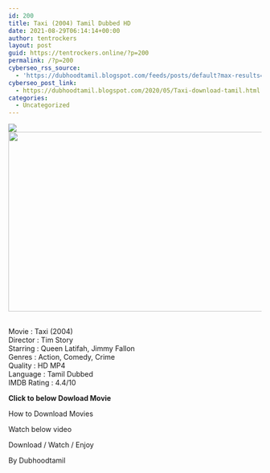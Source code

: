 ```yaml
---
id: 200
title: Taxi (2004) Tamil Dubbed HD
date: 2021-08-29T06:14:14+00:00
author: tentrockers
layout: post
guid: https://tentrockers.online/?p=200
permalink: /?p=200
cyberseo_rss_source:
  - 'https://dubhoodtamil.blogspot.com/feeds/posts/default?max-results=150&start-index=301'
cyberseo_post_link:
  - https://dubhoodtamil.blogspot.com/2020/05/Taxi-download-tamil.html
categories:
  - Uncategorized
---
```

<div class="media_block">
  <img src="https://1.bp.blogspot.com/-Ruw1-6LQHJQ/XsaLWJ3rhTI/AAAAAAAABMY/pnB62QOcMxERIKc5DSQfS4BCkzHxpMvDwCNcBGAsYHQ/s72-c/images%2B%252849%2529.jpeg" class="media_thumbnail" />
</div>

<div dir="ltr" trbidi="on" readability="11.95223880597">
  <div class="separator">
    <a href="https://1.bp.blogspot.com/-Ruw1-6LQHJQ/XsaLWJ3rhTI/AAAAAAAABMY/pnB62QOcMxERIKc5DSQfS4BCkzHxpMvDwCNcBGAsYHQ/s1600/images%2B%252849%2529.jpeg" imageanchor="1"><img loading="lazy" border="0" data-original-height="415" data-original-width="739" height="358" src="https://1.bp.blogspot.com/-Ruw1-6LQHJQ/XsaLWJ3rhTI/AAAAAAAABMY/pnB62QOcMxERIKc5DSQfS4BCkzHxpMvDwCNcBGAsYHQ/s640/images%2B%252849%2529.jpeg" width="640" /></a>
  </div>
  
  <p>
    <span id="goog_464216502"></span><span id="goog_464216503"></span><br />Movie : Taxi (2004)<br />Director : Tim Story<br />Starring : Queen Latifah, Jimmy Fallon<br />Genres : Action, Comedy, Crime<br />Quality : HD MP4<br />Language : Tamil Dubbed<br />IMDB Rating : 4.4/10
  </p>
  
  <p>
    <span><b>Click to below Dowload Movie</b></span>
  </p>
  
  <p>
    How to Download Movies
  </p>
  
  <p>
    Watch below video
  </p>
  
  <p>
  </p>
  
  <p>
    Download / Watch / Enjoy
  </p>
  
  <p>
    By Dubhoodtamil
  </p>
</div>